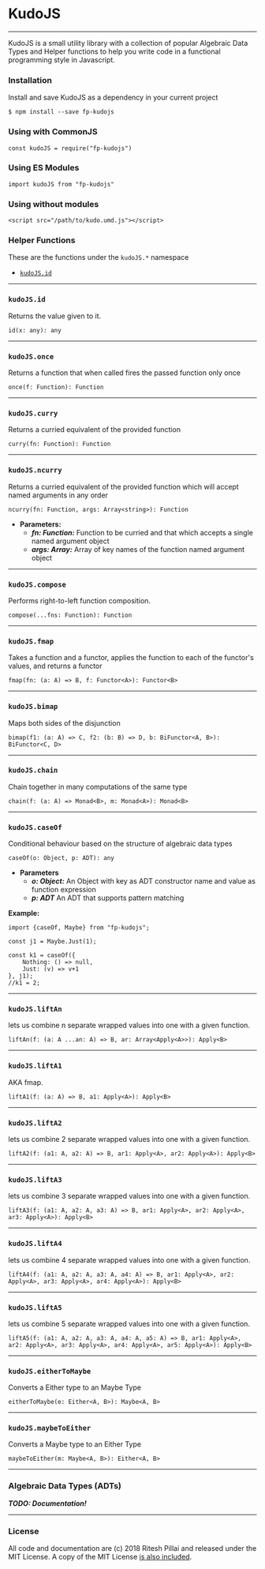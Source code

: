 # KudoJS
---
KudoJS is a small utility library with a collection of popular Algebraic Data Types and Helper functions to help you write code in a functional programming style in Javascript.
### Installation

Install and save KudoJS as a dependency in your current project
```
$ npm install --save fp-kudojs
```
### Using with CommonJS
```
const kudoJS = require("fp-kudojs") 
```
### Using ES Modules
```
import kudoJS from "fp-kudojs"
```
### Using without modules
```
<script src="/path/to/kudo.umd.js"></script>
```
### Helper Functions

These are the functions under the `kudoJS.*` namespace 
* [`kudoJS.id`](#kjsid)
----
### `kudoJS.id`
Returns the value given to it. 

`id(x: any): any`

----
### `kudoJS.once`
Returns a function that when called fires the passed function only once

`once(f: Function): Function`

----

### `kudoJS.curry`

Returns a curried equivalent of the provided function

`curry(fn: Function): Function`

----

### `kudoJS.ncurry`
Returns a curried equivalent of the provided function which will accept named arguments in any order

`ncurry(fn: Function, args: Array<string>): Function`

* **Parameters:**
	- ***fn: Function:*** Function to be curried and that which accepts a single named argument object
    - ***args: Array<string>:*** Array of key names of the function named argument object

----

### `kudoJS.compose`

Performs right-to-left function composition.

`compose(...fns: Function): Function`

----

### `kudoJS.fmap`

Takes a function and a functor, applies the function to each of the functor's values, and returns a functor

`fmap(fn: (a: A) => B, f: Functor<A>): Functor<B>`

----

### `kudoJS.bimap`

Maps both sides of the disjunction

`bimap(f1: (a: A) => C, f2: (b: B) => D, b: BiFunctor<A, B>): BiFunctor<C, D>`

----

### `kudoJS.chain`

Chain together in many computations of the same type

`chain(f: (a: A) => Monad<B>, m: Monad<A>): Monad<B>`

----

### `kudoJS.caseOf`

Conditional behaviour based on the structure of algebraic data types

`caseOf(o: Object, p: ADT): any`

* **Parameters**
    - ***o: Object:*** An Object with key as ADT constructor name and value as function expression
    - ***p: ADT*** An ADT that supports pattern matching

**Example:**
```
import {caseOf, Maybe} from "fp-kudojs";

const j1 = Maybe.Just(1);

const k1 = caseOf({
	Nothing: () => null,
	Just: (v) => v+1
}, j1);
//k1 = 2;
```
----

### `kudoJS.liftAn`

lets us combine n separate wrapped values into one with a given function.

`liftAn(f: (a: A ...an: A) => B, ar: Array<Apply<A>>): Apply<B>`

----

### `kudoJS.liftA1`

AKA fmap.

`liftA1(f: (a: A) => B, a1: Apply<A>): Apply<B>`

----

### `kudoJS.liftA2`

lets us combine 2 separate wrapped values into one with a given function.

`liftA2(f: (a1: A, a2: A) => B, ar1: Apply<A>, ar2: Apply<A>): Apply<B>`

----

### `kudoJS.liftA3`

lets us combine 3 separate wrapped values into one with a given function.

`liftA3(f: (a1: A, a2: A, a3: A) => B, ar1: Apply<A>, ar2: Apply<A>, ar3: Apply<A>): Apply<B>`

----

### `kudoJS.liftA4`

lets us combine 4 separate wrapped values into one with a given function.

`liftA4(f: (a1: A, a2: A, a3: A, a4: A) => B, ar1: Apply<A>, ar2: Apply<A>, ar3: Apply<A>, ar4: Apply<A>): Apply<B>`

----

### `kudoJS.liftA5`

lets us combine 5 separate wrapped values into one with a given function.

`liftA5(f: (a1: A, a2: A, a3: A, a4: A, a5: A) => B, ar1: Apply<A>, ar2: Apply<A>, ar3: Apply<A>, ar4: Apply<A>, ar5: Apply<A>): Apply<B>`

----

### `kudoJS.eitherToMaybe`
Converts a Either type to an Maybe Type

`eitherToMaybe(e: Either<A, B>): Maybe<A, B>`

----

### `kudoJS.maybeToEither`
Converts a Maybe type to an Either Type

`maybeToEither(m: Maybe<A, B>): Either<A, B>`

----

### Algebraic Data Types (ADTs)

***TODO: Documentation!***

---
### License

All code and documentation are (c) 2018 Ritesh Pillai and released under the MIT License. A copy of the MIT License [is also included](LICENSE.txt).